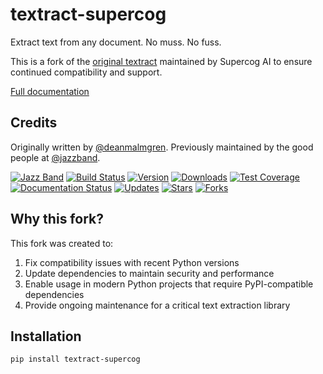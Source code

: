 # textract-supercog

Extract text from any document. No muss. No fuss.

This is a fork of the [original textract](https://github.com/deanmalmgren/textract) maintained by Supercog AI to ensure continued compatibility and support.

[Full documentation](http://textract.readthedocs.org)

## Credits

Originally written by [@deanmalmgren](https://github.com/deanmalmgren). Previously maintained by the good people at [@jazzband](https://github.com/jazzband).

[![Jazz Band](https://jazzband.co/static/img/badge.svg)](https://jazzband.co/)
[![Build Status](https://travis-ci.org/deanmalmgren/textract.svg?branch=master)](https://travis-ci.org/deanmalmgren/textract)
[![Version](https://img.shields.io/pypi/v/textract.svg)](https://warehouse.python.org/project/textract/)
[![Downloads](https://img.shields.io/pypi/dm/textract.svg)](https://warehouse.python.org/project/textract/)
[![Test Coverage](https://coveralls.io/repos/github/deanmalmgren/textract/badge.svg?branch=master)](https://coveralls.io/github/deanmalmgren/textract?branch=master)
[![Documentation Status](https://readthedocs.org/projects/textract/badge/?version=latest)](https://readthedocs.org/projects/textract/?badge=latest)
[![Updates](https://pyup.io/repos/github/deanmalmgren/textract/shield.svg)](https://pyup.io/repos/github/deanmalmgren/textract/)
[![Stars](https://img.shields.io/github/stars/deanmalmgren/textract.svg)](https://github.com/deanmalmgren/textract/stargazers)
[![Forks](https://img.shields.io/github/forks/deanmalmgren/textract.svg)](https://github.com/deanmalmgren/textract/network)

## Why this fork?

This fork was created to:
1. Fix compatibility issues with recent Python versions
2. Update dependencies to maintain security and performance
3. Enable usage in modern Python projects that require PyPI-compatible dependencies
4. Provide ongoing maintenance for a critical text extraction library

## Installation

```bash
pip install textract-supercog
```
